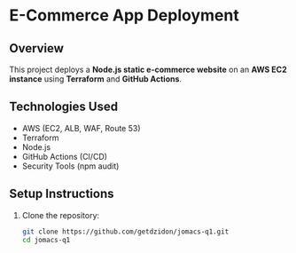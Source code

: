 # E-Commerce App Deployment

## **Overview**
This project deploys a **Node.js static e-commerce website** on an **AWS EC2 instance** using **Terraform** and **GitHub Actions**.

## **Technologies Used**
- AWS (EC2, ALB, WAF, Route 53)
- Terraform
- Node.js
- GitHub Actions (CI/CD)
- Security Tools (npm audit)

## **Setup Instructions**
1. Clone the repository:
   ```bash
   git clone https://github.com/getdzidon/jomacs-q1.git
   cd jomacs-q1